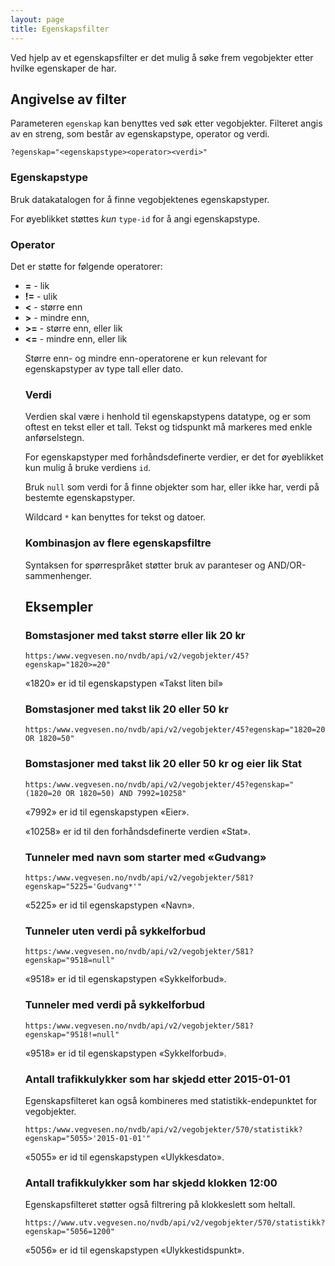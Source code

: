 ```yaml
---
layout: page
title: Egenskapsfilter
---
```


Ved hjelp av et egenskapsfilter er det mulig å søke frem vegobjekter etter hvilke egenskaper de har.

## Angivelse av filter

Parameteren `egenskap` kan benyttes ved søk etter vegobjekter. Filteret angis av en streng, som består av egenskapstype, operator og verdi.

```
?egenskap="<egenskapstype><operator><verdi>"
```


### Egenskapstype

Bruk datakatalogen for å finne vegobjektenes egenskapstyper.

For øyeblikket støttes _kun_ `type-id` for å angi egenskapstype.

### Operator

Det er støtte for følgende operatorer:

<ul>
<li><b>=</b> - lik
<li><b>!=</b> - ulik
<li><b><</b> - større enn
<li><b>></b> - mindre enn,
<li><b>>=</b> - større enn, eller lik
<li><b><=</b> - mindre enn, eller lik
</dl>

Større enn- og mindre enn-operatorene er kun relevant for egenskapstyper av type tall eller dato.

### Verdi

Verdien skal være i henhold til egenskapstypens datatype, og er som oftest en tekst eller et tall. Tekst og tidspunkt må markeres med enkle anførselstegn.

For egenskapstyper med forhåndsdefinerte verdier, er det for øyeblikket kun mulig å bruke verdiens `id`.

Bruk `null` som verdi for å finne objekter som har, eller ikke har, verdi på bestemte egenskapstyper.

Wildcard `*` kan benyttes for tekst og datoer.

### Kombinasjon av flere egenskapsfiltre

Syntaksen for spørrespråket støtter bruk av paranteser og AND/OR-sammenhenger.

## Eksempler

### Bomstasjoner med takst større eller lik 20 kr

```
https:/www.vegvesen.no/nvdb/api/v2/vegobjekter/45?egenskap="1820>=20"
```


«1820» er id til egenskapstypen «Takst liten bil»

### Bomstasjoner med takst lik 20 eller 50 kr

```
https:/www.vegvesen.no/nvdb/api/v2/vegobjekter/45?egenskap="1820=20 OR 1820=50"
```


### Bomstasjoner med takst lik 20 eller 50 kr og eier lik Stat

```
https:/www.vegvesen.no/nvdb/api/v2/vegobjekter/45?egenskap="(1820=20 OR 1820=50) AND 7992=10258"
```


«7992» er id til egenskapstypen «Eier».

«10258» er id til den forhåndsdefinerte verdien «Stat».

### Tunneler med navn som starter med «Gudvang»

```
https:/www.vegvesen.no/nvdb/api/v2/vegobjekter/581?egenskap="5225='Gudvang*'"
```


«5225» er id til egenskapstypen «Navn».

### Tunneler uten verdi på sykkelforbud

```
https:/www.vegvesen.no/nvdb/api/v2/vegobjekter/581?egenskap="9518=null"
```


«9518» er id til egenskapstypen «Sykkelforbud».

### Tunneler med verdi på sykkelforbud

```
https:/www.vegvesen.no/nvdb/api/v2/vegobjekter/581?egenskap="9518!=null"
```


«9518» er id til egenskapstypen «Sykkelforbud».

### Antall trafikkulykker som har skjedd etter 2015-01-01

Egenskapsfilteret kan også kombineres med statistikk-endepunktet for vegobjekter.

```
https:/www.vegvesen.no/nvdb/api/v2/vegobjekter/570/statistikk?egenskap="5055>'2015-01-01'"
```


«5055» er id til egenskapstypen «Ulykkesdato».

### Antall trafikkulykker som har skjedd klokken 12:00

Egenskapsfilteret støtter også filtrering på klokkeslett som heltall.

```
https://www.utv.vegvesen.no/nvdb/api/v2/vegobjekter/570/statistikk?egenskap="5056=1200"
```


«5056» er id til egenskapstypen «Ulykkestidspunkt».
